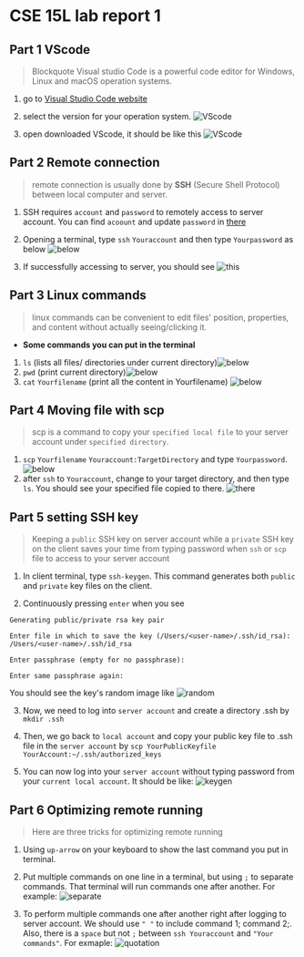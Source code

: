 # CSE 15L lab report 1

## Part 1 VScode
> Blockquote Visual studio Code is a powerful code editor for Windows, Linux and macOS operation systems.

1. go to [Visual Studio Code website](https://code.visualstudio.com/)

2. select the version for your operation system. ![VScode](VScode1.png)

3. open downloaded VScode, it should be like this ![VScode](VS-code.png)

## Part 2 Remote connection
> remote connection is usually done by **SSH** (Secure Shell Protocol) between local computer and server.

1. SSH requires `account` and `password` to remotely access to server account. You can find `acoount` and update `password` in [there](https://sdacs.ucsd.edu/~icc/index.php)

2. Opening a terminal, type `ssh` `Youraccount` and then type `Yourpassword`
as below ![below](ssh.png)

3. If successfully accessing to server, you should see ![this](access.png) 

## Part 3 Linux commands
> linux commands can be convenient to edit files' position, properties, and content without actually seeing/clicking it.

* **Some commands you can put in the terminal**
1. `ls` (lists all files/ directories under current directory)![below](ls.png)
2. `pwd` (print current directory)![below](pwd.png)
3. `cat` `Yourfilename` (print all the content in Yourfilename) ![below](cat.png)

## Part 4 Moving file with scp
> scp is a command to copy your `specified local file` to your server account under `specified directory`.

1. `scp` `Yourfilename` `Youraccount:TargetDirectory` and type `Yourpassword`.
![below](scp.png)
2. after `ssh` to `Youraccount`, change to your target directory, and then type `ls`. You should see your specified file copied to there. ![there](ls-scp.png)

## Part 5 setting SSH key
> Keeping a `public` SSH key on server account while a `private` SSH key on the client saves your time from typing password when `ssh` or `scp` file to access to your server account

1. In client terminal, type `ssh-keygen`. This command generates both `public` and `private` key files on the client. 

2. Continuously pressing `enter` when you see 
```
Generating public/private rsa key pair
```
```
Enter file in which to save the key (/Users/<user-name>/.ssh/id_rsa): /Users/<user-name>/.ssh/id_rsa
```
```
Enter passphrase (empty for no passphrase):
```
```
Enter same passphrase again: 
```
You should see the key's random image like
![random](random-image.png)

3. Now, we need to log into `server account` and create a directory .ssh by `mkdir .ssh`

4. Then, we go back to `local account` and copy your public key file to .ssh file in the `server account` by
`scp YourPublicKeyfile YourAccount:~/.ssh/authorized_keys`

5. You can now log into your `server account` without typing password from your `current local account`. It should be like: ![keygen](sshkeygen.png)


## Part 6 Optimizing remote running
> Here are three tricks for optimizing remote running

1. Using `up-arrow` on your keyboard to show the last command you put in terminal.

2. Put multiple commands on one line in a terminal, but using `;` to separate commands. That terminal will run commands one after another. 
For example: ![separate](separate-commands.png)

3. To perform multiple commands one after another right after logging to server account. We should use `" "` to include command 1; command 2;. Also, there is a `space` but not `;` between `ssh Youraccount` and `"Your commands"`. For exmaple: ![quotation](quotation-marks.png)